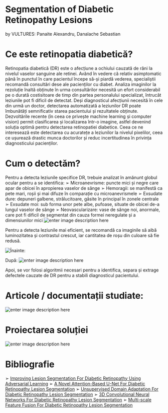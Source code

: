 # Segmentation of Diabetic Retinopathy Lesions 
 by VULTURES: Panaite Alexandru, Danalache Sebastian

# Ce este retinopatia diabetică?
Retinopatia diabetică (DR) este o afecțiune a ochiului cauzată de răni la nivelul vaselor sanguine ale retinei. Având în vedere că relativ asimptomatic până în punctul în care pacientul începe să-și piardă vederea, specialiștii recomandă consultări dese ale pacienților cu diabet. Analiza imaginilor la rezoluție înaltă obținute în urma consultărilor necesită un efort considerabil pe o durată costisitoare de timp din partea personalului specializat, întrucât leziunile pot fi dificil de detectat. Deși diagnosticul afecțiunii necesită în cele din urmă un doctor, detectarea automatizată a leziunilor DR poate îmbunătăți semnificativ starea pacientului și rezultatele obținute. Dezvoltările recente (în ceea ce privește machine learning și computer vision) permit clasificarea și localizarea într-o imagine, astfel devenind soluția optimă pentru detectarea retinopatiei diabetice. Ceea ce ne interesează este detectarea cu acuratețe a leziunilor la nivelul pixelilor, ceea ce ușurează drastic munca doctorilor și reduc incertitudinea în privința diagnosticului pacienților.


# Cum o detectăm?

Pentru a detecta leziunile specifice DR, trebuie analizat în amănunt globul ocular pentru a se identifica:
➢ Microanevrisme: puncte mici și negre care apar de obicei în apropierea vaselor de sânge 
➢ Hemoragii: se manifestă ca pete mari, roșii și mai difuze în comparație cu microanevrismele 
➢ Exsudate dure: depuneri galbene, strălucitoare, găsite în principal în zonele centrale ➢ Exsudate moi: sub forma unor pete albe, pufoase, situate de obicei de-a lungul vaselor de sânge 
➢ Neovascularizare: vase de sânge noi, anormale, care pot fi dificil de segmentat din cauza formei neregulate și a dimensiunilor mici
![enter image description here](https://imgur.com/a/jKzCYwa)

Pentru a detecta leziunile mai eficient, se recomandă ca imaginile să aibă luminozitatea și contrastul crescut, iar cantitatea de roșu din culoare să fie redusă.

![Înainte:]((https://imgur.com/a/n7Utue3))

După:
![enter image description here](https://imgur.com/a/iWkyC3k)

Apoi, se vor folosi algoritmii necesari pentru a identifica, separa și extrage defectele cauzate de DR pentru a stabili diagnosticul pacientului.

# Articole / documentații studiate:
![enter image description here](https://imgur.com/a/GNdPlBA)

# Proiectarea soluției

![enter image description here](https://imgur.com/a/xXGYCDR)


# Bibliografie 

 ➢ [Improving Lesion Segmentation For Diabetic Retinopathy Using Adversarial Learning](https://arxiv.org/pdf/2007.13854v1)
➢ [A Novel Attention-Based U-Net For Diabetic Retinopathy Lesion Segmentation](https://www.frontiersin.org/journals/medicine/articles/10.3389/fmed.2023.1309795/full)
➢ [Unsupervised Domain Adaptation For Diabetic Retinopathy Lesion Segmentation](https://pmc.ncbi.nlm.nih.gov/articles/PMC11130363/)
➢ [3D Convolutional Neural Networks For Diabetic Retinopathy Lesion Segmentation](https://www.mdpi.com/2075-4426/12/9/1454)
➢ [Multi-scale Feature Fusion For Diabetic Retinopathy Lesion Segmentation](https://pmc.ncbi.nlm.nih.gov/articles/PMC9777401/)

